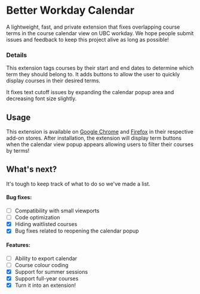# Better Workday Calendar

A lightweight, fast, and private extension that fixes overlapping course terms in the course calendar view on UBC workday. We hope people submit issues and feedback to keep this project alive as long as possible!

### Details

This extension tags courses by their start and end dates to determine which term they should belong to. It adds buttons to allow the user to quickly display courses in their desired terms.

It fixes text cutoff issues by expanding the calendar popup area and decreasing font size slightly.

## Usage

This extension is available on [Google Chrome](https://chromewebstore.google.com/detail/better-workday-calendar/ebgddfhinidlemocaclojkiadpknpoia) and [Firefox](https://addons.mozilla.org/en-CA/firefox/addon/better-workday-calendar/) in their respective add-on stores. After installation, the extension will display term buttons when the calendar view popup appears allowing users to filter their courses by terms!

## What's next?

It's tough to keep track of what to do so we've made a list.

#### Bug fixes:

- [ ] Compatibility with small viewports
- [ ] Code optimization
- [x] Hiding waitlisted courses
- [x] Bug fixes related to reopening the calendar popup

#### Features:

- [ ] Ability to export calendar
- [ ] Course colour coding
- [x] Support for summer sessions
- [x] Support full-year courses
- [x] Turn it into an extension!
